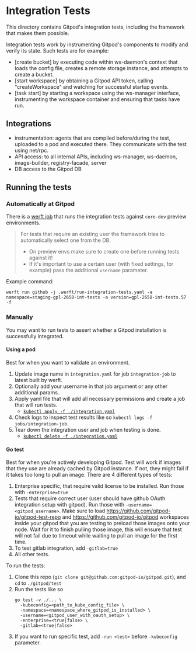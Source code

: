 # Integration Tests

This directory contains Gitpod's integration tests, including the framework that makes them possible.

Integration tests work by instrumenting Gitpod's components to modify and verify its state.
Such tests are for example:
  - [create bucket] by executing code within ws-daemon's context that loads the config file,
    creates a remote storage instance, and attempts to create a bucket.
  - [start workspace] by obtaining a Gitpod API token, calling "createWorkspace" and watching
    for successful startup events.
  - [task start] by starting a workspace using the ws-manager interface, instrumenting the
    workspace container and ensuring that tasks have run.

## Integrations
- instrumentation: agents that are compiled before/during the test, uploaded to a pod and executed there.
                   They communicate with the test using net/rpc.
- API access: to all internal APIs, including ws-manager, ws-daemon, image-builder, registry-facade, server
- DB access to the Gitpod DB

## Running the tests

### Automatically at Gitpod

There is a [werft job](../.werft/run-integration-tests.yaml) that runs the integration tests against `core-dev` preview environments.

 > For tests that require an existing user the framework tries to automatically select one from the DB.
 > - On preview envs make sure to create one before running tests against it!
 > - If it's important to use a certain user (with fixed settings, for example) pass the additional `username` parameter.

Example command:
```
werft run github -j .werft/run-integration-tests.yaml -a namespace=staging-gpl-2658-int-tests -a version=gpl-2658-int-tests.57 -f
```

### Manually

You may want to run tests to assert whether a Gitpod installation is successfully integrated.

#### Using a pod

Best for when you want to validate an environment.

1. Update image name in `integration.yaml` for job `integration-job` to latest built by werft.
2. Optionally add your username in that job argument or any other additional params.
2. Apply yaml file that will add all necessary permissions and create a job that will run tests.
   * [`kubectl apply -f ./integration.yaml`](./integration.yaml)
3. Check logs to inspect test results like so `kubectl logs -f jobs/integration-job`.
4. Tear down the integration user and job when testing is done.
   * [`kubectl delete -f ./integration.yaml`](./integration.yaml)

#### Go test

Best for when you're actively developing Gitpod.
Test will work if images that they use are already cached by Gitpod instance. If not, they might fail if it takes too long to pull an image.
There are 4 different types of tests:
1. Enterprise specific, that require valid license to be installed. Run those with `-enterprise=true`
2. Tests that require correct user (user should have github OAuth integration setup with gitpod). Run those with `-username=<gitpod_username>`. Make sure to load https://github.com/gitpod-io/gitpod-test-repo and https://github.com/gitpod-io/gitpod workspaces inside your gitpod that you are testing to preload those images onto your node. Wait for it to finish pulling those image, this will ensure that test will not fail due to timeout while waiting to pull an image for the first time.
3. To test gitlab integration, add `-gitlab=true`
4. All other tests.

To run the tests:
1. Clone this repo (`git clone git@github.com:gitpod-io/gitpod.git`), and `cd` to `./gitpod/test`
2. Run the tests like so
   ```console
   go test -v ./... \
     -kubeconfig=<path_to_kube_config_file> \
     -namespace=<namespace_where_gitpod_is_installed> \
     -username=<gitpod_user_with_oauth_setup> \
     -enterprise=<true|false> \
     -gitlab=<true|false>
   ```
3. If you want to run specific test, add `-run <test>` before `-kubeconfig` parameter.
